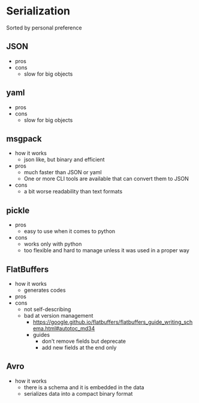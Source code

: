 # Serialization

Sorted by personal preference

## JSON

- pros
- cons
  - slow for big objects

## yaml

- pros
- cons
  - slow for big objects

## msgpack

- how it works
  - json like, but binary and efficient
- pros
  - much faster than JSON or yaml
  - One or more CLI tools are available that can convert them to JSON
- cons
  - a bit worse readability than text formats

## pickle

- pros
  - easy to use when it comes to python
- cons
  - works only with python
  - too flexible and hard to manage unless it was used in a proper way

## FlatBuffers

- how it works
  - generates codes
- pros
- cons
  - not self-describing
  - bad at version management
    - https://google.github.io/flatbuffers/flatbuffers_guide_writing_schema.html#autotoc_md34
    - guides
      - don't remove fields but deprecate
      - add new fields at the end only

## Avro

- how it works
  - there is a schema and it is embedded in the data
  - serializes data into a compact binary format





